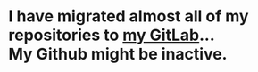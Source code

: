 # I have migrated almost all of my repositories to [my GitLab](https://gitlab.com/PandaFish/)...<br/>My Github might be inactive.
<!---<br/>
<br/>

## About me:
- 👋 Hi, I’m [@Pandafishie](https://github.com/Pandafishie) / Florian Steigleder
- I'm working at [Fraunhofer (IOSB)](https://www.iosb.fraunhofer.de/) as a scientific research associate.
- Studying Computer Science (B. Sc.) (2020-2023)
- 👀 I’m interested in all kinds of automatization
- 📫 How to reach me:


<a href="https://discord.com/users/244126983489978368">
  <img src="https://img.shields.io/badge/-PandaFish%236906-282C34?logo=Discord" alt="Discord logo" title="Discord" height="25" />
</a>
>
<a href="mailto:alt.florian1@gmail.com?subject=%5BGithub%5D%20-%20Subject">
  <img src="https://img.shields.io/badge/-Gmail-282C34?logo=Gmail" alt="Email logo" title="Email" height="25" />
</a>
>
<a href="https://www.instagram.com/flos.flo/">
  <img src="https://img.shields.io/badge/Instagram-%23282C34.svg?logo=Instagram" height="25" />
</a>
<br/> (Priority in that order)
<br/>

## Languages and tools that shape my everyday @ work:
<p>
<a href="https://learn.microsoft.com/en-us/dotnet/csharp/">
  <img src="https://img.shields.io/badge/C%23-282C34?logo=csharp" height="25" />
</a>
<a href="https://learn.microsoft.com/de-de/cpp/cpp/">
  <img src="https://img.shields.io/badge/C++-282C34?logo=cplusplus" height="25" />
</a>
<a href="https://learn.microsoft.com/en-us/cpp/c-language/c-language-reference">
  <img src="https://img.shields.io/badge/C-282C34?logo=c" height="25" />
</a>
<a href="https://www.python.org/">
  <img src="https://img.shields.io/badge/Python-282C34?logo=python&" height="25" />
</a>
<br/>
<a href="https://git-scm.com/">
  <img src="https://img.shields.io/badge/Git-282C34?logo=git" height="25" />
</a>
<a href="https://gitlab.com/PandaFish">
  <img src="https://img.shields.io/badge/Gitlab-282C34?logo=gitlab&" height="25" />
</a>
<a href="https://visualstudio.microsoft.com/">
  <img src="https://img.shields.io/badge/VS-282C34?logo=visualstudio" height="25" />
</a>
<a href="https://code.visualstudio.com/">
  <img src="https://img.shields.io/badge/VSC-282C34?logo=visualstudiocode" height="25" />
</a>
</p>

### Other languages and tools I'm using in private projects:
<p>
<img src="https://img.shields.io/badge/Java-282C34?logo=java" height="25" />
<img src="https://img.shields.io/badge/JS-282C34?logo=javascript" height="25" />
<img src="https://img.shields.io/badge/CSS-282C34?logo=css3" height="25" />
<img src="https://img.shields.io/badge/html-282C34?logo=html5" height="25" />
<br/>
<img src="https://img.shields.io/badge/IntelliJ-282C34?logo=intellijidea" height="25" />
<img src="https://img.shields.io/badge/Eclipse-282C34?logo=eclipseide" height="25" />
<img src="https://img.shields.io/badge/Linux-FCC624?logo=linux&logoColor=black" height="25" />
(
<img src="https://img.shields.io/badge/SUSE-0C322C?logo=SUSE" height="25" />, 
<img src="https://img.shields.io/badge/Debian-D70A53?logo=debian" height="25" />
)
<br/>
And more...
</p>
-->

<!--
- 👋 Hi, I’m @Pandafishie
- 👀 I’m interested in ...
- 🌱 I’m currently learning ...
- 💞️ I’m looking to collaborate on ...
- 📫 How to reach me ... 
-->

<!---
Pandafishie/Pandafishie is a ✨ special ✨ repository because its `README.md` (this file) appears on your GitHub profile.
You can click the Preview link to take a look at your changes.
--->
